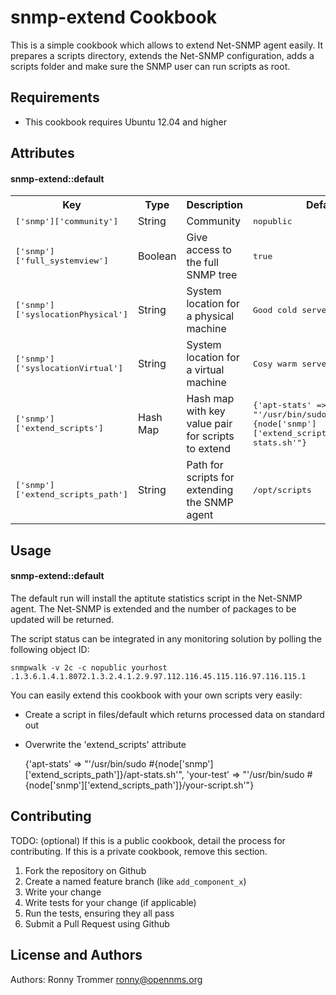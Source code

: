 snmp-extend Cookbook
====================
This is a simple cookbook which allows to extend Net-SNMP agent easily.
It prepares a scripts directory, extends the Net-SNMP configuration, adds a scripts folder and make sure the SNMP user can run scripts as root.

Requirements
------------
* This cookbook requires Ubuntu 12.04 and higher

Attributes
----------

#### snmp-extend::default
<table>
  <tr>
    <th>Key</th>
    <th>Type</th>
    <th>Description</th>
    <th>Default</th>
  </tr>
  <tr>
    <td><tt>['snmp']['community']</tt></td>
    <td>String</td>
    <td>Community</td>
    <td><tt>nopublic</tt></td>
  </tr>
  <tr>
    <td><tt>['snmp']['full_systemview']</tt></td>
    <td>Boolean</td>
    <td>Give access to the full SNMP tree</td>
    <td><tt>true</tt></td>
  </tr>
  <tr>
    <td><tt>['snmp']['syslocationPhysical']</tt></td>
    <td>String</td>
    <td>System location for a physical machine</td>
    <td><tt>Good cold server room</tt></td>
  </tr>
  <tr>
    <td><tt>['snmp']['syslocationVirtual']</tt></td>
    <td>String</td>
    <td>System location for a virtual machine</td>
    <td><tt>Cosy warm server</tt></td>
  </tr>
  <tr>
    <td><tt>['snmp']['extend_scripts']</tt></td>
    <td>Hash Map</td>
    <td>Hash map with key value pair for scripts to extend</td>
    <td><tt>{'apt-stats' => "'/usr/bin/sudo #{node['snmp']['extend_scripts_path']}/apt-stats.sh'"}</tt></td>
  </tr>
  <tr>
    <td><tt>['snmp']['extend_scripts_path']</tt></td>
    <td>String</td>
    <td>Path for scripts for extending the SNMP agent</td>
    <td><tt>/opt/scripts</tt></td>
  </tr>
</table>

Usage
-----
#### snmp-extend::default
The default run will install the aptitute statistics script in the Net-SNMP agent.
The Net-SNMP is extended and the number of packages to be updated will be returned.

The script status can be integrated in any monitoring solution by polling the following object ID:

    snmpwalk -v 2c -c nopublic yourhost .1.3.6.1.4.1.8072.1.3.2.4.1.2.9.97.112.116.45.115.116.97.116.115.1

You can easily extend this cookbook with your own scripts very easily:
* Create a script in files/default which returns processed data on standard out
* Overwrite the 'extend_scripts' attribute

    {'apt-stats' => "'/usr/bin/sudo #{node['snmp']['extend_scripts_path']}/apt-stats.sh'",
     'your-test' => "'/usr/bin/sudo #{node['snmp']['extend_scripts_path']}/your-script.sh'"}


Contributing
------------
TODO: (optional) If this is a public cookbook, detail the process for contributing. If this is a private cookbook, remove this section.

1. Fork the repository on Github
2. Create a named feature branch (like `add_component_x`)
3. Write your change
4. Write tests for your change (if applicable)
5. Run the tests, ensuring they all pass
6. Submit a Pull Request using Github

License and Authors
-------------------
Authors: Ronny Trommer <ronny@opennms.org>
